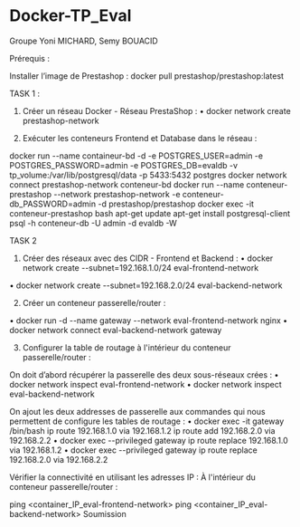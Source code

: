 # Docker-TP_Eval
Groupe Yoni MICHARD, Semy BOUACID

Prérequis :

Installer l’image de Prestashop : 
docker pull prestashop/prestashop:latest

TASK 1 :
1.	Créer un réseau Docker - Réseau PrestaShop :
•	docker network create prestashop-network

 2.	Exécuter les conteneurs Frontend et Database dans le réseau :
  
docker run --name containeur-bd -d -e POSTGRES_USER=admin -e POSTGRES_PASSWORD=admin -e POSTGRES_DB=evaldb -v tp_volume:/var/lib/postgresql/data -p 5433:5432 postgres
docker network connect prestashop-network conteneur-bd
docker run --name conteneur-prestashop --network prestashop-network -e conteneur-db_PASSWORD=admin -d prestashop/prestashop
docker exec -it conteneur-prestashop bash
apt-get update
apt-get install postgresql-client
psql -h conteneur-db -U admin -d evaldb -W

TASK 2

1.	Créer des réseaux avec des CIDR - Frontend et Backend :
•	docker network create --subnet=192.168.1.0/24 eval-frontend-network 

•	docker network create --subnet=192.168.2.0/24 eval-backend-network 

2.	Créer un conteneur passerelle/router :

•	docker run -d --name gateway --network eval-frontend-network nginx
•	docker network connect eval-backend-network gateway

3.	Configurer la table de routage à l'intérieur du conteneur passerelle/router :

On doit d’abord récupérer la passerelle des deux sous-réseaux crées :
•	docker network inspect eval-frontend-network
•	docker network inspect eval-backend-network

On ajout les deux addresses de passerelle aux commandes qui nous permettent de configure les tables de routage :
•	docker exec -it gateway /bin/bash ip route 192.168.1.0 via 192.168.1.2 ip route add 192.168.2.0 via 192.168.2.2
•	docker exec --privileged gateway ip route replace 192.168.1.0 via 192.168.1.2
•	docker exec --privileged gateway ip route replace 192.168.2.0 via 192.168.2.2

Vérifier la connectivité en utilisant les adresses IP :
À l'intérieur du conteneur passerelle/router :

ping <container_IP_eval-frontend-network> ping <container_IP_eval-backend-network> 
Soumission



